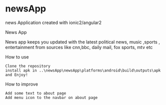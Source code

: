 # newsApp
news Application created with ionic2/angular2


News App

News app keeps you updated with the latest political news, music ,sports , entertainment from sources like cnn,bbc,
daily mail, fox sports, mtv etc


How to use

    Clone the repository
	install apk in ..\newsApp\newsApp\platforms\android\build\outputs\apk
    and Enjoy!

How to improve

    Add some text to about page
	Add menu icon to the navbar on about page
